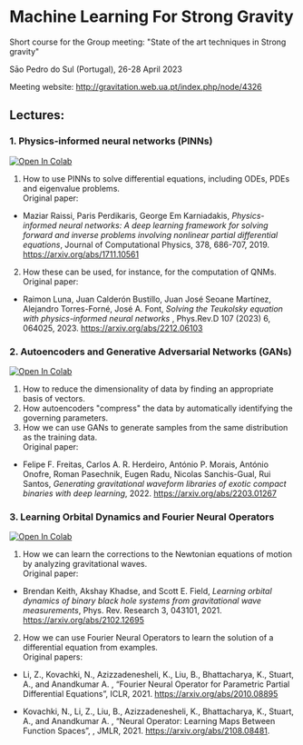 # Machine Learning For Strong Gravity

Short course for the Group meeting: "State of the art techniques in Strong gravity"

Sāo Pedro do Sul (Portugal), 26-28 April 2023

Meeting website: http://gravitation.web.ua.pt/index.php/node/4326

## Lectures:

### 1. Physics-informed neural networks (PINNs)
<a href="https://colab.research.google.com/github/raimonluna/MachineLearningForStrongGravity/blob/main/Lecture1_Physics_Informed_Neural_Networks.ipynb">
  <img src="https://colab.research.google.com/assets/colab-badge.svg" alt="Open In Colab"/>
</a>

1. How to use PINNs to solve differential equations, including ODEs, PDEs and eigenvalue problems.<br>Original paper:<br>

 - Maziar Raissi, Paris Perdikaris, George Em Karniadakis, <i>Physics-informed neural networks: A deep learning framework for solving forward and inverse problems involving nonlinear partial differential equations</i>, Journal of Computational Physics, 378, 686-707, 2019. https://arxiv.org/abs/1711.10561
 
2. How these can be used, for instance, for the computation of QNMs.<br>Original paper:<br>

 - Raimon Luna, Juan Calderón Bustillo, Juan José Seoane Martínez, Alejandro Torres-Forné, José A. Font, <i>Solving the Teukolsky equation with physics-informed neural networks
</i>, Phys.Rev.D 107 (2023) 6, 064025, 2023. https://arxiv.org/abs/2212.06103

### 2. Autoencoders and Generative Adversarial Networks (GANs)
<a href="https://colab.research.google.com/github/raimonluna/MachineLearningForStrongGravity/blob/main/Lecture2_Autoencoders_and_Generative_Adversarial_Networks.ipynb">
  <img src="https://colab.research.google.com/assets/colab-badge.svg" alt="Open In Colab"/>
</a>

1. How to reduce the dimensionality of data by finding an appropriate basis of vectors.
2. How autoencoders "compress" the data by automatically identifying the governing parameters.
3. How we can use GANs to generate samples from the same distribution as the training data.<br>Original paper:<br>

 - Felipe F. Freitas, Carlos A. R. Herdeiro, António P. Morais, António Onofre, Roman Pasechnik, Eugen Radu, Nicolas Sanchis-Gual, Rui Santos, <i>Generating gravitational waveform libraries of exotic compact binaries with deep learning</i>, 2022. https://arxiv.org/abs/2203.01267

### 3. Learning Orbital Dynamics and Fourier Neural Operators
<a href="https://colab.research.google.com/github/raimonluna/MachineLearningForStrongGravity/blob/main/Lecture3_Learning_Orbital_Dynamics_and_Fourier_Neural_Operators.ipynb">
  <img src="https://colab.research.google.com/assets/colab-badge.svg" alt="Open In Colab"/>
</a>

1. How we can learn the corrections to the Newtonian equations of motion by analyzing gravitational waves.<br>
  Original paper:<br>
  
 - Brendan Keith, Akshay Khadse, and Scott E. Field, <i>Learning orbital dynamics of binary black hole systems from gravitational wave measurements</i>, Phys. Rev. Research 3, 043101, 2021. https://arxiv.org/abs/2102.12695
 
 
2. How we can use Fourier Neural Operators to learn the solution of a differential equation from examples.<br>
  Original papers:<br>
  
 - Li, Z., Kovachki, N., Azizzadenesheli, K., Liu, B., Bhattacharya, K., Stuart, A., and Anandkumar A. , “Fourier Neural Operator for Parametric Partial Differential Equations”, ICLR, 2021. https://arxiv.org/abs/2010.08895
  
 - Kovachki, N., Li, Z., Liu, B., Azizzadenesheli, K., Bhattacharya, K., Stuart, A., and Anandkumar A. , “Neural Operator: Learning Maps Between Function Spaces”, , JMLR, 2021. https://arxiv.org/abs/2108.08481.

